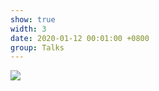 ```yaml
---
show: true
width: 3
date: 2020-01-12 00:01:00 +0800
group: Talks
---
```

<div>
<a href="/assets/images/etc/sts.jpeg" target="_blank">
    <img data-src="{{ '/assets/images/etc/sts.jpeg' | relative_url }}" class="lazy w-100 rounded-xl" src="{{ '/assets/images/empty_300x200.png' | relative_url }}">
</a>
</div>